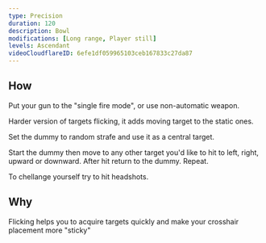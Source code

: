 ```yaml
---
type: Precision
duration: 120
description: Bowl
modifications: [Long range, Player still]
levels: Ascendant
videoCloudflareID: 6efe1df059965103ceb167833c27da87
---
```


## How

Put your gun to the "single fire mode", or use non-automatic weapon.

Harder version of targets flicking, it adds moving target to the static ones.

Set the dummy to random strafe and use it as a central target.

Start the dummy then move to any other target you'd like to hit to left, right, upward or downward. After hit return to the dummy. Repeat.

To chellange yourself try to hit headshots.

## Why

Flicking helps you to acquire targets quickly and make your crosshair placement more "sticky"
